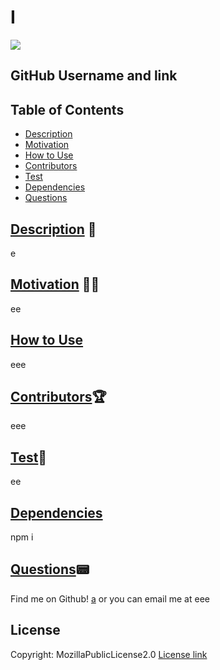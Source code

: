 # I
  ![](https://img.shields.io/badge/license-MozillaPublicLicense2.0-blue.svg)
## GitHub Username and link
## Table of Contents
* [Description](#Description) 
* [Motivation](#Motivation)
* [How to Use](#Usage)
* [Contributors](#Contributors) 
* [Test](#Test)
* [Dependencies](#dependencies)
* [Questions](#questions)
  
## [Description](#Description)  📝
  e
## [Motivation](#Motivation) 🤽‍♂️
  ee
## [How to Use](#Usage) 
  eee
## [Contributors](#Contributors)🏆
  eee
## [Test](#Test)🎯
  ee
## [Dependencies](#dependencies)
  npm i
## [Questions](#questions)📟
  Find me on Github! 
  [a](https://github.com/a/)
  or you can email me at eee
## License

Copyright: MozillaPublicLicense2.0
[License link](https://www.mozilla.org/en-US/MPL/2.0/)
